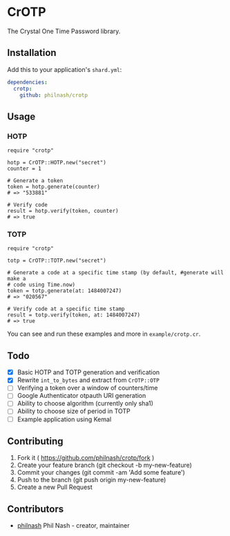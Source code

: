 # CrOTP

The Crystal One Time Password library.

## Installation

Add this to your application's `shard.yml`:

```yaml
dependencies:
  crotp:
    github: philnash/crotp
```

## Usage

### HOTP

```crystal
require "crotp"

hotp = CrOTP::HOTP.new("secret")
counter = 1

# Generate a token
token = hotp.generate(counter)
# => "533881"

# Verify code
result = hotp.verify(token, counter)
# => true
```

### TOTP

```crystal
require "crotp"

totp = CrOTP::TOTP.new("secret")

# Generate a code at a specific time stamp (by default, #generate will make a
# code using Time.now)
token = totp.generate(at: 1484007247)
# => "020567"

# Verify code at a specific time stamp
result = totp.verify(token, at: 1484007247)
# => true
```

You can see and run these examples and more in `example/crotp.cr`.

## Todo

- [x] Basic HOTP and TOTP generation and verification
- [x] Rewrite `int_to_bytes` and extract from `CrOTP::OTP`
- [ ] Verifying a token over a window of counters/time
- [ ] Google Authenticator otpauth URI generation
- [ ] Ability to choose algorithm (currently only sha1)
- [ ] Ability to choose size of period in TOTP
- [ ] Example application using Kemal

## Contributing

1. Fork it ( https://github.com/philnash/crotp/fork )
2. Create your feature branch (git checkout -b my-new-feature)
3. Commit your changes (git commit -am 'Add some feature')
4. Push to the branch (git push origin my-new-feature)
5. Create a new Pull Request

## Contributors

- [philnash](https://github.com/philnash) Phil Nash - creator, maintainer
